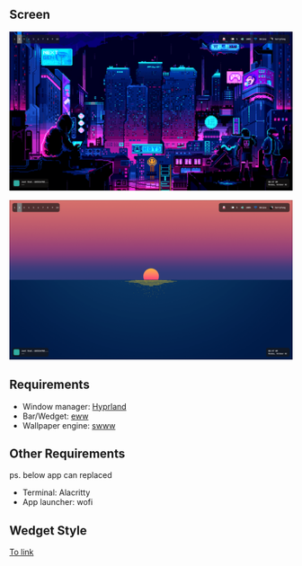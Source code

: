 ## Screen
<p align="center">
  <img src="screen1.png">
</p>

<p align="center">
  <img src="screen2.png">
</p>

## Requirements
- Window manager: [Hyprland](https://hyprland.org/)
- Bar/Wedget: [eww](https://github.com/elkowar/eww)
- Wallpaper engine: [swww](https://github.com/Horus645/swww)

## Other Requirements
ps. below app can replaced
- Terminal: Alacritty
- App launcher: wofi

## Wedget Style
[To link](https://github.com/TerryFunggg/my_eww_widgets)
